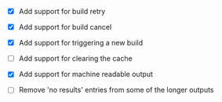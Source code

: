 * [x] Add support for build retry
* [x] Add support for build cancel
* [x] Add support for triggering a new build
* [ ] Add support for clearing the cache
* [x] Add support for machine readable output
* [ ] Remove 'no results' entries from some of the longer outputs

